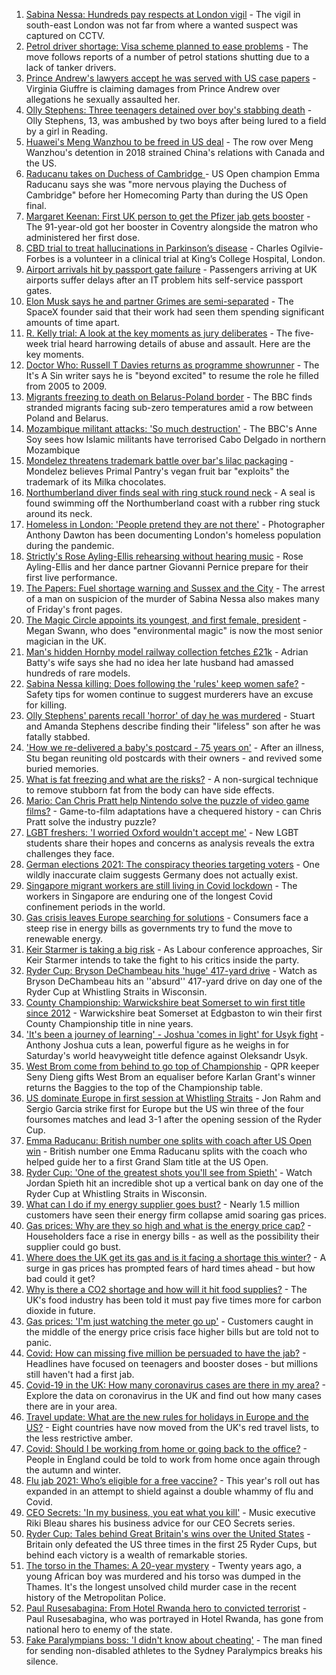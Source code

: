 1. [Sabina Nessa: Hundreds pay respects at London vigil](https://www.bbc.co.uk/news/uk-england-london-58684030?at_medium=RSS&at_campaign=KARANGA) - The vigil in south-east London was not far from where a wanted suspect was captured on CCTV.
2. [Petrol driver shortage: Visa scheme planned to ease problems](https://www.bbc.co.uk/news/business-58670792?at_medium=RSS&at_campaign=KARANGA) - The move follows reports of a number of petrol stations shutting due to a lack of tanker drivers.
3. [Prince Andrew's lawyers accept he was served with US case papers](https://www.bbc.co.uk/news/uk-58682356?at_medium=RSS&at_campaign=KARANGA) - Virginia Giuffre is claiming damages from Prince Andrew over allegations he sexually assaulted her.
4. [Olly Stephens: Three teenagers detained over boy's stabbing death](https://www.bbc.co.uk/news/uk-england-berkshire-58666322?at_medium=RSS&at_campaign=KARANGA) - Olly Stephens, 13, was ambushed by two boys after being lured to a field by a girl in Reading.
5. [Huawei's Meng Wanzhou to be freed in US deal](https://www.bbc.co.uk/news/world-us-canada-58682998?at_medium=RSS&at_campaign=KARANGA) - The row over Meng Wanzhou's detention in 2018 strained China's relations with Canada and the US.
6. [Raducanu takes on Duchess of Cambridge ](https://www.bbc.co.uk/sport/av/tennis/58683532?at_medium=RSS&at_campaign=KARANGA) - US Open champion Emma Raducanu says she was "more nervous playing the Duchess of Cambridge" before her Homecoming Party than during the US Open final.
7. [Margaret Keenan: First UK person to get the Pfizer jab gets booster](https://www.bbc.co.uk/news/uk-england-coventry-warwickshire-58680014?at_medium=RSS&at_campaign=KARANGA) - The 91-year-old got her booster in Coventry alongside the matron who administered her first dose.
8. [CBD trial to treat hallucinations in Parkinson’s disease](https://www.bbc.co.uk/news/health-58667520?at_medium=RSS&at_campaign=KARANGA) - Charles Ogilvie-Forbes is a volunteer in a clinical trial at King’s College Hospital, London.
9. [Airport arrivals hit by passport gate failure](https://www.bbc.co.uk/news/business-58679960?at_medium=RSS&at_campaign=KARANGA) - Passengers arriving at UK airports suffer delays after an IT problem hits self-service passport gates.
10. [Elon Musk says he and partner Grimes are semi-separated](https://www.bbc.co.uk/news/world-us-canada-58684724?at_medium=RSS&at_campaign=KARANGA) - The SpaceX founder said that their work had seen them spending significant amounts of time apart.
11. [R. Kelly trial: A look at the key moments as jury deliberates](https://www.bbc.co.uk/news/entertainment-arts-58306164?at_medium=RSS&at_campaign=KARANGA) - The five-week trial heard harrowing details of abuse and assault. Here are the key moments.
12. [Doctor Who: Russell T Davies returns as programme showrunner](https://www.bbc.co.uk/news/entertainment-arts-58682472?at_medium=RSS&at_campaign=KARANGA) - The It's A Sin writer says he is "beyond excited" to resume the role he filled from 2005 to 2009.
13. [Migrants freezing to death on Belarus-Poland border](https://www.bbc.co.uk/news/world-europe-58671941?at_medium=RSS&at_campaign=KARANGA) - The BBC finds stranded migrants facing sub-zero temperatures amid a row between Poland and Belarus.
14. [Mozambique militant attacks: 'So much destruction'](https://www.bbc.co.uk/news/world-africa-58671942?at_medium=RSS&at_campaign=KARANGA) - The BBC's Anne Soy sees how Islamic militants have terrorised Cabo Delgado in northern Mozambique
15. [Mondelez threatens trademark battle over bar's lilac packaging](https://www.bbc.co.uk/news/uk-england-london-58642113?at_medium=RSS&at_campaign=KARANGA) - Mondelez believes Primal Pantry's vegan fruit bar "exploits" the trademark of its Milka chocolates.
16. [Northumberland diver finds seal with ring stuck round neck](https://www.bbc.co.uk/news/uk-england-tyne-58678765?at_medium=RSS&at_campaign=KARANGA) - A seal is found swimming off the Northumberland coast with a rubber ring stuck around its neck.
17. [Homeless in London: 'People pretend they are not there'](https://www.bbc.co.uk/news/uk-england-london-58639151?at_medium=RSS&at_campaign=KARANGA) - Photographer Anthony Dawton has been documenting London's homeless population during the pandemic.
18. [Strictly's Rose Ayling-Ellis rehearsing without hearing music](https://www.bbc.co.uk/news/entertainment-arts-58658886?at_medium=RSS&at_campaign=KARANGA) - Rose Ayling-Ellis and her dance partner Giovanni Pernice prepare for their first live performance.
19. [The Papers: Fuel shortage warning and Sussex and the City](https://www.bbc.co.uk/news/blogs-the-papers-58673167?at_medium=RSS&at_campaign=KARANGA) - The arrest of a man on suspicion of the murder of Sabina Nessa also makes many of Friday's front pages.
20. [The Magic Circle appoints its youngest, and first female, president](https://www.bbc.co.uk/news/newsbeat-58666725?at_medium=RSS&at_campaign=KARANGA) - Megan Swann, who does "environmental magic" is now the most senior magician in the UK.
21. [Man's hidden Hornby model railway collection fetches £21k](https://www.bbc.co.uk/news/uk-england-humber-58668109?at_medium=RSS&at_campaign=KARANGA) - Adrian Batty's wife says she had no idea her late husband had amassed hundreds of rare models.
22. [Sabina Nessa killing: Does following the 'rules' keep women safe?](https://www.bbc.co.uk/news/uk-england-london-58665603?at_medium=RSS&at_campaign=KARANGA) - Safety tips for women continue to suggest murderers have an excuse for killing.
23. [Olly Stephens' parents recall 'horror' of day he was murdered](https://www.bbc.co.uk/news/uk-england-berkshire-58678615?at_medium=RSS&at_campaign=KARANGA) - Stuart and Amanda Stephens describe finding their "lifeless" son after he was fatally stabbed.
24. ['How we re-delivered a baby's postcard - 75 years on'](https://www.bbc.co.uk/news/stories-58585540?at_medium=RSS&at_campaign=KARANGA) - After an illness, Stu began reuniting old postcards with their owners - and revived some buried memories.
25. [What is fat freezing and what are the risks?](https://www.bbc.co.uk/news/health-58678827?at_medium=RSS&at_campaign=KARANGA) - A non-surgical technique to remove stubborn fat from the body can have side effects.
26. [Mario: Can Chris Pratt help Nintendo solve the puzzle of video game films?](https://www.bbc.co.uk/news/entertainment-arts-58678121?at_medium=RSS&at_campaign=KARANGA) - Game-to-film adaptations have a chequered history - can Chris Pratt solve the industry puzzle?
27. [LGBT freshers: 'I worried Oxford wouldn't accept me'](https://www.bbc.co.uk/news/education-58652371?at_medium=RSS&at_campaign=KARANGA) - New LGBT students share their hopes and concerns as analysis reveals the extra challenges they face.
28. [German elections 2021: The conspiracy theories targeting voters](https://www.bbc.co.uk/news/world-europe-58655702?at_medium=RSS&at_campaign=KARANGA) - One wildly inaccurate claim suggests Germany does not actually exist.
29. [Singapore migrant workers are still living in Covid lockdown](https://www.bbc.co.uk/news/world-asia-58580337?at_medium=RSS&at_campaign=KARANGA) - The workers in Singapore are enduring one of the longest Covid confinement periods in the world.
30. [Gas crisis leaves Europe searching for solutions](https://www.bbc.co.uk/news/world-europe-58650634?at_medium=RSS&at_campaign=KARANGA) - Consumers face a steep rise in energy bills as governments try to fund the move to renewable energy.
31. [Keir Starmer is taking a big risk](https://www.bbc.co.uk/news/uk-politics-58666569?at_medium=RSS&at_campaign=KARANGA) - As Labour conference approaches, Sir Keir Starmer intends to take the fight to his critics inside the party.
32. [Ryder Cup: Bryson DeChambeau hits 'huge' 417-yard drive](https://www.bbc.co.uk/sport/av/golf/58686340?at_medium=RSS&at_campaign=KARANGA) - Watch as Bryson DeChambeau hits an ''absurd'' 417-yard drive on day one of the Ryder Cup at Whistling Straits in Wisconsin.
33. [County Championship: Warwickshire beat Somerset to win first title since 2012](https://www.bbc.co.uk/sport/cricket/58678705?at_medium=RSS&at_campaign=KARANGA) - Warwickshire beat Somerset at Edgbaston to win their first County Championship title in nine years.
34. ['It's been a journey of learning' - Joshua 'comes in light' for Usyk fight](https://www.bbc.co.uk/sport/boxing/58680565?at_medium=RSS&at_campaign=KARANGA) - Anthony Joshua cuts a lean, powerful figure as he weighs in for Saturday's world heavyweight title defence against Oleksandr Usyk.
35. [West Brom come from behind to go top of Championship](https://www.bbc.co.uk/sport/football/58592427?at_medium=RSS&at_campaign=KARANGA) - QPR keeper Seny Dieng gifts West Brom an equaliser before Karlan Grant's winner returns the Baggies to the top of the Championship table.
36. [US dominate Europe in first session at Whistling Straits](https://www.bbc.co.uk/sport/golf/58682632?at_medium=RSS&at_campaign=KARANGA) - Jon Rahm and Sergio Garcia strike first for Europe but the US win three of the four foursomes matches and lead 3-1 after the opening session of the Ryder Cup.
37. [Emma Raducanu: British number one splits with coach after US Open win](https://www.bbc.co.uk/sport/tennis/58682151?at_medium=RSS&at_campaign=KARANGA) - British number one Emma Raducanu splits with the coach who helped guide her to a first Grand Slam title at the US Open.
38. [Ryder Cup: 'One of the greatest shots you'll see from Spieth'](https://www.bbc.co.uk/sport/av/golf/58684764?at_medium=RSS&at_campaign=KARANGA) - Watch Jordan Spieth hit an incredible shot up a vertical bank on day one of the Ryder Cup at Whistling Straits in Wisconsin.
39. [What can I do if my energy supplier goes bust?](https://www.bbc.co.uk/news/business-58662667?at_medium=RSS&at_campaign=KARANGA) - Nearly 1.5 million customers have seen their energy firm collapse amid soaring gas prices.
40. [Gas prices: Why are they so high and what is the energy price cap?](https://www.bbc.co.uk/news/business-58090533?at_medium=RSS&at_campaign=KARANGA) - Householders face a rise in energy bills - as well as the possibility their supplier could go bust.
41. [Where does the UK get its gas and is it facing a shortage this winter?](https://www.bbc.co.uk/news/business-58637094?at_medium=RSS&at_campaign=KARANGA) - A surge in gas prices has prompted fears of hard times ahead - but how bad could it get?
42. [Why is there a CO2 shortage and how will it hit food supplies?](https://www.bbc.co.uk/news/explainers-58626935?at_medium=RSS&at_campaign=KARANGA) - The UK's food industry has been told it must pay five times more for carbon dioxide in future.
43. [Gas prices: 'I'm just watching the meter go up'](https://www.bbc.co.uk/news/business-58626018?at_medium=RSS&at_campaign=KARANGA) - Customers caught in the middle of the energy price crisis face higher bills but are told not to panic.
44. [Covid: How can missing five million be persuaded to have the jab?](https://www.bbc.co.uk/news/health-58594542?at_medium=RSS&at_campaign=KARANGA) - Headlines have focused on teenagers and booster doses - but millions still haven't had a first jab.
45. [Covid-19 in the UK: How many coronavirus cases are there in my area?](https://www.bbc.co.uk/news/uk-51768274?at_medium=RSS&at_campaign=KARANGA) - Explore the data on coronavirus in the UK and find out how many cases there are in your area.
46. [Travel update: What are the new rules for holidays in Europe and the US?](https://www.bbc.co.uk/news/explainers-52544307?at_medium=RSS&at_campaign=KARANGA) - Eight countries have now moved from the UK's red travel lists, to the less restrictive amber.
47. [Covid: Should I be working from home or going back to the office?](https://www.bbc.co.uk/news/business-52567567?at_medium=RSS&at_campaign=KARANGA) - People in England could be told to work from home once again through the autumn and winter.
48. [Flu jab 2021: Who’s eligible for a free vaccine?](https://www.bbc.co.uk/news/health-53847025?at_medium=RSS&at_campaign=KARANGA) - This year's roll out has expanded in an attempt to shield against a double whammy of flu and Covid.
49. [CEO Secrets: 'In my business, you eat what you kill'](https://www.bbc.co.uk/news/business-58598136?at_medium=RSS&at_campaign=KARANGA) - Music executive Riki Bleau shares his business advice for our CEO Secrets series.
50. [Ryder Cup: Tales behind Great Britain's wins over the United States](https://www.bbc.co.uk/sport/golf/54241465?at_medium=RSS&at_campaign=KARANGA) - Britain only defeated the US three times in the first 25 Ryder Cups, but behind each victory is a wealth of remarkable stories.
51. [The torso in the Thames: A 20-year mystery](https://www.bbc.co.uk/news/uk-58415046?at_medium=RSS&at_campaign=KARANGA) - Twenty years ago, a young African boy was murdered and his torso was dumped in the Thames. It's the longest unsolved child murder case in the recent history of the Metropolitan Police.
52. [Paul Rusesabagina: From Hotel Rwanda hero to convicted terrorist](https://www.bbc.co.uk/news/world-africa-58604468?at_medium=RSS&at_campaign=KARANGA) - Paul Rusesabagina, who was portrayed in Hotel Rwanda, has gone from national hero to enemy of the state.
53. [Fake Paralympians boss: 'I didn't know about cheating'](https://www.bbc.co.uk/news/stories-58598677?at_medium=RSS&at_campaign=KARANGA) - The man fined for sending non-disabled athletes to the Sydney Paralympics breaks his silence.

